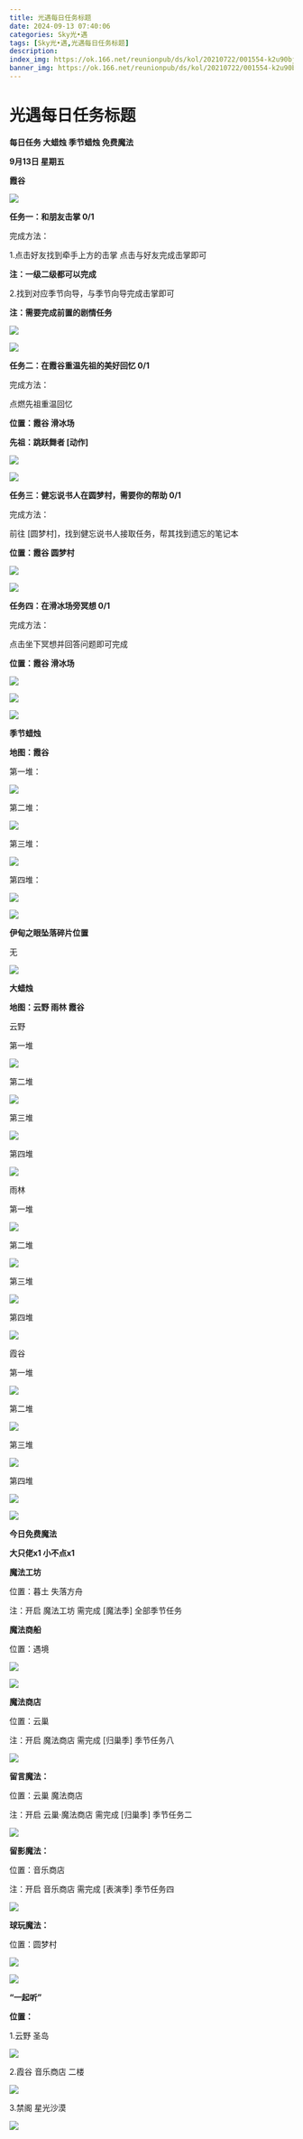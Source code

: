 ```yaml
---
title: 光遇每日任务标题
date: 2024-09-13 07:40:06
categories: Sky光•遇
tags: [Sky光•遇,光遇每日任务标题]
description: 
index_img: https://ok.166.net/reunionpub/ds/kol/20210722/001554-k2u90bj7ay.png?imageView&thumbnail=600x0&type=jpg
banner_img: https://ok.166.net/reunionpub/ds/kol/20210722/001554-k2u90bj7ay.png?imageView&thumbnail=600x0&type=jpg
---
```

# 光遇每日任务标题
**每日任务 大蜡烛 季节蜡烛 免费魔法**

 **9月13日 星期五**

 **霞谷**

![](https://img.166.net/reunionpub/ds/kol_server/20240913/003505-hsvirys5g0.jpg)

 **任务一：和朋友击掌 0/1**

完成方法：

1.点击好友找到牵手上方的击掌 点击与好友完成击掌即可

 **注：一级二级都可以完成**

2.找到对应季节向导，与季节向导完成击掌即可

 **注：需要完成前置的剧情任务**

![](https://img.166.net/reunionpub/ds/kol_server/20240913/000630-uo3m1jkq7z.jpeg)

![](https://img.166.net/reunionpub/ds/kol_server/20240913/000637-zsdpskoqt0.jpg)

 **任务二：在霞谷重温先祖的美好回忆 0/1**

完成方法：

点燃先祖重温回忆

 **位置：霞谷 滑冰场**

 **先祖：跳跃舞者 [动作]**

![](https://img.166.net/reunionpub/ds/kol_server/20240913/000713-za3gn5ihjq.jpeg)

![](https://img.166.net/reunionpub/ds/kol_server/20240913/000720-p0fgbdyce5.jpeg)

 **任务三：健忘说书人在圆梦村，需要你的帮助 0/1**

完成方法：

前往 [圆梦村]，找到健忘说书人接取任务，帮其找到遗忘的笔记本

 **位置：霞谷 圆梦村**

![](https://img.166.net/reunionpub/ds/kol_server/20240913/002709-s7kviqjg8b.jpg)

![](https://img.166.net/reunionpub/ds/kol_server/20240913/002715-5p0nhgss93.jpg)

 **任务四：在滑冰场旁冥想 0/1**

完成方法：

点击坐下冥想并回答问题即可完成

 **位置：霞谷 滑冰场**

![](https://img.166.net/reunionpub/ds/kol_server/20240913/001136-k614ovcyme.jpeg)

![](https://img.166.net/reunionpub/ds/kol_server/20240913/001143-7b4qweknl6.jpeg)

![](https://img.166.net/reunionpub/ds/kol/20240127/072300-y4gsrkwvcm.png)

 **季节蜡烛**

 **地图：霞谷**

第一堆：

![](https://img.166.net/reunionpub/ds/kol_server/20240912/233701-jqbf1ogwls.jpg)

第二堆：

![](https://img.166.net/reunionpub/ds/kol_server/20240912/233714-t97gpe3fdy.jpg)

第三堆：

![](https://img.166.net/reunionpub/ds/kol_server/20240912/233720-eskycm0ubd.jpg)

第四堆：

![](https://img.166.net/reunionpub/ds/kol_server/20240912/233726-oigvuy926j.jpg)

![](https://img.166.net/reunionpub/ds/kol/20240127/072300-y4gsrkwvcm.png)

 **伊甸之眼坠落碎片位置**

无

![](https://img.166.net/reunionpub/ds/kol_server/20240717/003917-8p704dsqv9.png)

 **大蜡烛**

 **地图：云野 雨林 霞谷**

云野

第一堆

![](https://img.166.net/reunionpub/ds/kol_server/20240912/233922-qjm3v9dns2.jpg)

第二堆

![](https://img.166.net/reunionpub/ds/kol_server/20240912/233930-tgq4152zhc.jpg)

第三堆

![](https://img.166.net/reunionpub/ds/kol_server/20240912/233936-5lcjot18z9.jpg)

第四堆

![](https://img.166.net/reunionpub/ds/kol_server/20240912/233944-49oj3pbvqg.jpg)

雨林

第一堆

![](https://img.166.net/reunionpub/ds/kol_server/20240912/234001-eaw6qv1nod.jpg)

第二堆

![](https://img.166.net/reunionpub/ds/kol_server/20240912/234009-ob8huldpet.jpg)

第三堆

![](https://img.166.net/reunionpub/ds/kol_server/20240912/234019-wupb8hjsgv.jpg)

第四堆

![](https://img.166.net/reunionpub/ds/kol_server/20240912/234025-1wis23rbth.jpg)

霞谷

第一堆

![](https://img.166.net/reunionpub/ds/kol_server/20240912/234040-z85ostg1nj.jpg)

第二堆

![](https://img.166.net/reunionpub/ds/kol_server/20240912/234046-290obqzt1l.jpg)

第三堆

![](https://img.166.net/reunionpub/ds/kol_server/20240912/234052-ne093ic62g.jpg)

第四堆

![](https://img.166.net/reunionpub/ds/kol_server/20240912/234059-t5091s28hk.jpg)

 **![](https://img.166.net/reunionpub/ds/kol/20231014/004048-gyt2imp830.png)**

 **今日免费魔法**

 **大只佬x1 小不点x1**

 **魔法工坊**

位置：暮土 失落方舟

注：开启 魔法工坊 需完成 [魔法季] 全部季节任务

 **魔法商船**

位置：遇境

 **![](https://img.166.net/reunionpub/ds/kol/20231014/004605-qmuiowanf4.png)**

![](https://img.166.net/reunionpub/ds/kol_server/20240912/234213-4scaehgm3d.jpg)

 **魔法商店**

位置：云巢

注：开启 魔法商店 需完成 [归巢季] 季节任务八

![](https://img.166.net/reunionpub/ds/kol_server/20240912/234203-f5ry0q76im.jpg)

 **留言魔法：**

位置：云巢 魔法商店

注：开启 云巢·魔法商店 需完成 [归巢季] 季节任务二

![](https://img.166.net/reunionpub/ds/kol/20240104/233540-rs5n8klws2.jpg)

 **留影魔法：**

位置：音乐商店

注：开启 音乐商店 需完成 [表演季] 季节任务四

![](https://img.166.net/reunionpub/ds/kol/20240428/232643-hrkcnvb1jq.jpeg)

 **球玩魔法：**

位置：圆梦村

 **![](https://img.166.net/reunionpub/ds/kol/20231014/005022-4hnlvzm7iu.png)**

 **![](https://img.166.net/reunionpub/ds/kol/20231220/070757-w9oeg612sl.png)**

 **“一起听”**

 **位置：**

1.云野 圣岛

**![](https://img.166.net/reunionpub/ds/kol/20231220/071109-so6aef3jyr.jpeg)**

2.霞谷 音乐商店 二楼

**![](https://img.166.net/reunionpub/ds/kol/20231220/071120-naym3f5u4g.jpeg)**

3.禁阁 星光沙漠

 **![](https://img.166.net/reunionpub/ds/kol/20231220/071136-p6b05krfu4.png)**

